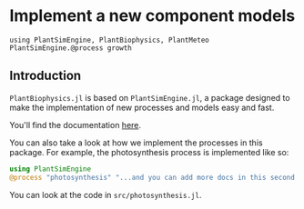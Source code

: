 # Implement a new component models

```@setup usepkg
using PlantSimEngine, PlantBiophysics, PlantMeteo
PlantSimEngine.@process growth
```

## Introduction

`PlantBiophysics.jl` is based on `PlantSimEngine.jl`, a package designed to make the implementation of new processes and models easy and fast.

You'll find the documentation [here](https://vezy.github.io/PlantSimEngine.jl/stable/extending/implement_a_process/).

You can also take a look at how we implement the processes in this package. For example, the photosynthesis process is implemented like so:

```julia
using PlantSimEngine
@process "photosynthesis" "...and you can add more docs in this second argument"
```

You can look at the code in `src/photosynthesis.jl`.